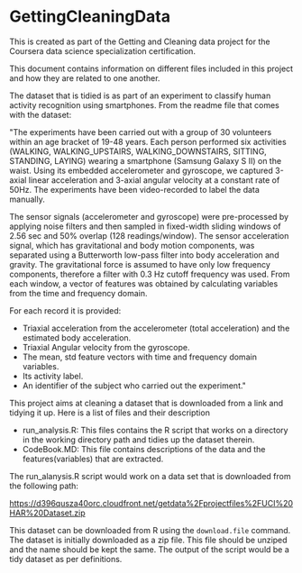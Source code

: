 # GettingCleaningData
This is created as part of the Getting and Cleaning data project for the Coursera data science specialization certification.

This document contains information on different files included in this project and how they are related to one another.

The dataset that is tidied is as part of an experiment to classify human activity recognition using smartphones. From the readme file that comes with the dataset:

"The experiments have been carried out with a group of 30 volunteers within an age bracket of 19-48 years. Each person performed six activities (WALKING, WALKING_UPSTAIRS, WALKING_DOWNSTAIRS, SITTING, STANDING, LAYING) wearing a smartphone (Samsung Galaxy S II) on the waist. Using its embedded accelerometer and gyroscope, we captured 3-axial linear acceleration and 3-axial angular velocity at a constant rate of 50Hz. The experiments have been video-recorded to label the data manually.

The sensor signals (accelerometer and gyroscope) were pre-processed by applying noise filters and then sampled in fixed-width sliding windows of 2.56 sec and 50% overlap (128 readings/window). The sensor acceleration signal, which has gravitational and body motion components, was separated using a Butterworth low-pass filter into body acceleration and gravity. The gravitational force is assumed to have only low frequency components, therefore a filter with 0.3 Hz cutoff frequency was used. From each window, a vector of features was obtained by calculating variables from the time and frequency domain.

For each record it is provided:

  - Triaxial acceleration from the accelerometer (total acceleration) and the estimated body acceleration.
  - Triaxial Angular velocity from the gyroscope. 
  - The mean, std feature vectors with time and frequency domain variables. 
  - Its activity label. 
  - An identifier of the subject who carried out the experiment."

This project aims at cleaning a dataset that is downloaded from a link and tidying it up. Here is a list of files and their description
  - run_analysis.R: This files contains the R script that works on a directory in the working directory path and tidies up the dataset therein. 
  - CodeBook.MD: This file contains descriptions of the data and the features(variables) that are extracted.

The run_alanysis.R script would work on a data set that is downloaded from the following path: 

https://d396qusza40orc.cloudfront.net/getdata%2Fprojectfiles%2FUCI%20HAR%20Dataset.zip 

This dataset can be downloaded from R using the ```download.file``` command. The dataset is initially downloaded as a zip file. This file should be unziped and the name should be kept the same. The output of the script would be a tidy dataset as per definitions.
